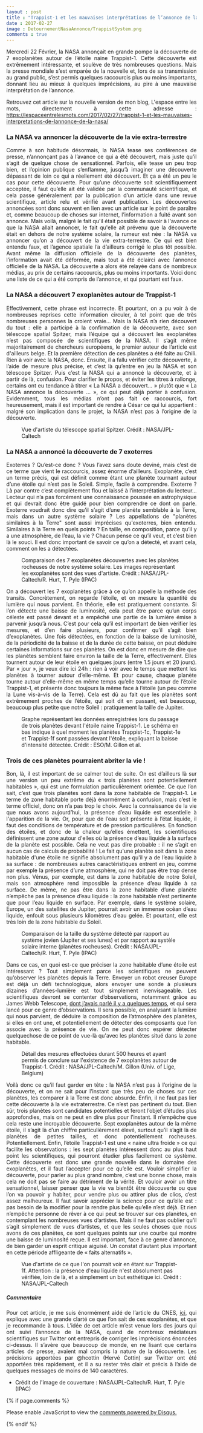 ```yaml
---
layout : post
title : "Trappist-1 et les mauvaises interprétations de l’annonce de la NASA"
date : 2017-02-27
image : DetournementNasaAnnonce/TrappistSystem.png
comments : true
---
```


<p class="intro" style="text-align: justify;"><span class="dropcap">M</span>ercredi 22 Février, la NASA annonçait en grande pompe la découverte de 7 exoplanètes autour de l’étoile naine Trappist-1. Cette découverte est extrêmement intéressante, et soulève de très nombreuses questions. Mais la presse mondiale s’est emparée de la nouvelle et, lors de sa transmission au grand public, s’est permis quelques raccourcis plus ou moins importants, donnant lieu au mieux à quelques imprécisions, au pire à une mauvaise interprétation de l’annonce.</p>

<p style="text-align: justify;"> Retrouvez cet article sur la nouvelle version de mon blog, L'espace entre les mots, directement à cette adresse : <a href="https://lespaceentrelesmots.com/2017/02/27/trappist-1-et-les-mauvaises-interpretations-de-lannonce-de-la-nasa/">https://lespaceentrelesmots.com/2017/02/27/trappist-1-et-les-mauvaises-interpretations-de-lannonce-de-la-nasa/</a> </p>


### La NASA va annoncer la découverte de la vie extra-terrestre

<p style="text-align: justify;">Comme à son habitude désormais, la NASA tease ses conférences de presse, n’annonçant pas à l’avance ce qui a été découvert, mais juste qu’il s’agit de quelque chose de sensationnel. Parfois, elle tease un peu trop bien, et l’opinion publique s’enflamme, jusqu’à imaginer une découverte dépassant de loin ce qui a réellement été découvert. Et ça a été un peu le cas pour cette découverte. Pour qu’une découverte soit scientifiquement acceptée, il faut qu’elle ait été validée par la communauté scientifique, et cela passe généralement par la publication d’un article dans une revue scientifique, article relu et vérifié avant publication. Les découvertes annoncées sont donc souvent en lien avec un article sur le point de paraître et, comme beaucoup de choses sur internet, l’information a fuité avant son annonce. Mais voilà, malgré le fait qu'il était possible de savoir à l'avance ce que la NASA allait annoncer, le fait qu'elle ait prévenu que la découverte était en dehors de notre système solaire, la rumeur est née : la NASA va annoncer qu’on a découvert de la vie extra-terrestre. Ce qui est bien entendu faux, et l’agence spatiale l’a d’ailleurs corrigé le plus tôt possible. Avant même la diffusion officielle de la découverte des planètes, l’information avait été déformée, mais tout a été éclairci avec l’annonce officielle de la NASA. La découverte a alors été relayée dans de nombreux médias, au prix de certains raccourcis, plus ou moins importants. Voici donc une liste de ce qui a été compris de l’annonce, et qui pourtant est faux.</p>

### La NASA a découvert 7 exoplanètes autour de Trappist-1

<p style="text-align: justify;">Effectivement, cette phrase est incorrecte. Et pourtant, on a pu voir à de nombreuses reprises cette information circuler, à tel point que de très nombreuses personnes la croient vraie… Mais la NASA n’a rien découvert du tout : elle a participé à la confirmation de la découverte, avec son télescope spatial Spitzer, mais l’équipe qui a découvert les exoplanètes n’est pas composée de scientifiques de la NASA. Il s’agit même majoritairement de chercheurs européens, le premier auteur de l’article est d'ailleurs belge. Et la première détection de ces planètes a été faite au Chili. Rien à voir avec la NASA, donc. Ensuite, il a fallu vérifier cette découverte, à l’aide de mesure plus précise, et c’est là qu’entre en jeu la NASA et son télescope Spitzer. Puis c’est la NASA qui a annoncé la découverte, et à partir de là, confusion. Pour clarifier le propos, et éviter les titres à rallonge, certains ont eu tendance à titrer « La NASA a découvert… » plutôt que « La NASA annonce la découverte … », ce qui peut déjà porter à confusion. Evidemment, tous les médias n’ont pas fait ce raccourcis, fort heureusement, mais il est important de rendre à César ce qui lui appartient : malgré son implication dans le projet, la NASA n’est pas à l’origine de la découverte.</p>

<figure>
	<img src="{{ '/assets/img/DetournementNasaAnnonce/Spitzer.jpg' | prepend: site.baseurl }}" alt=""> 
	<figcaption>Vue d'artiste du télescope spatial Spitzer. Crédit : NASA/JPL-Caltech</figcaption>
</figure>

### La NASA a annoncé la découverte de 7 exoterres

<p style="text-align: justify;">Exoterres ? Qu’est-ce donc ? Vous l’avez sans doute deviné, mais c’est de ce terme que vient le raccourcis, assez énorme d’ailleurs. Exoplanète, c’est un terme précis, qui est définit comme étant une planète tournant autour d’une étoile qui n’est pas le Soleil. Simple, facile à comprendre. Exoterre ? Là par contre c’est complètement flou et laissé à l’interprétation du lecteur… Lecteur qui n’a pas forcément une connaissance poussée en astrophysique et qui devrait donc être guidé pour bien comprendre ce dont on parle. Exoterre voudrait donc dire qu’il s’agit d’une planète semblable à la Terre, mais dans un autre système solaire ? Les appellations de "planètes similaires à la Terre" sont aussi imprécises qu'exoterres, bien entendu. Similaires à la Terre en quels points ? En taille, en composition, parce qu’il y a une atmosphère, de l’eau, la vie ? Chacun pense ce qu’il veut, et c’est bien là le souci. Il est donc important de savoir ce qu’on a détecté, et avant cela, comment on les a détectées.</p>

<figure>
	<img src="{{ '/assets/img/DetournementNasaAnnonce/SolarSystemTrappistSystem.jpg' | prepend: site.baseurl }}" alt=""> 
	<figcaption>Comparaison des 7 exoplanètes découvertes avec les planètes rocheuses de notre système solaire. Les images représentant les exoplanètes sont des vues d'artiste. Crédit : NASA/JPL-Caltech/R. Hurt, T. Pyle (IPAC)</figcaption>
</figure>

<p style="text-align: justify;">On a découvert les 7 exoplanètes grâce à ce qu’on appelle la méthode des transits. Concrètement, on regarde l’étoile, et on mesure la quantité de lumière qui nous parvient. En théorie, elle est pratiquement constante. Si l’on détecte une baisse de luminosité, cela peut être parce qu’un corps céleste est passé devant et a empêché une partie de la lumière émise à parvenir jusqu’à nous. C’est pour cela qu’il est important de bien vérifier les mesures, et d’en faire plusieurs, pour confirmer qu’il s’agit bien d’exoplanètes. Une fois détectées, en fonction de la baisse de luminosité, de la périodicité de la baisse et de la durée de cette baisse, on peut déduire certaines informations sur ces planètes. On est donc en mesure de dire que les planètes semblent faire environ la taille de la Terre, effectivement. Elles tournent autour de leur étoile en quelques jours (entre 1.5 jours et 20 jours). Par « jour », je veux dire ici 24h : rien à voir avec le temps que mettent les planètes à tourner autour d’elle-même. Et pour cause, chaque planète tourne autour d’elle-même en même temps qu’elle tourne autour de l’étoile Trappist-1, et présente donc toujours la même face à l’étoile (un peu comme la Lune vis-à-vis de la Terre). Cela est dû au fait que les planètes sont extrêmement proches de l’étoile, qui soit dit en passant, est beaucoup, beaucoup plus petite que notre Soleil : pratiquement la taille de Jupiter.</p>

<figure>
	<img src="{{ '/assets/img/DetournementNasaAnnonce/TrappistDetection.jpg' | prepend: site.baseurl }}" alt=""> 
	<figcaption>Graphe représentant les données enregistrées lors du passage de trois planètes devant l'étoile naine Trappist-1. Le schéma en bas indique à quel moment les planètes Trappist-1c, Trappist-1e et Trappist-1f sont passées devant l'étoile, expliquant la baisse d'intensité détectée. Crédit : ESO/M. Gillon et al.</figcaption>
</figure>

### Trois de ces planètes pourraient abriter la vie !

<p style="text-align: justify;">Bon, là, il est important de se calmer tout de suite. On est d’ailleurs là sur une version un peu extrême du « trois planètes sont potentiellement habitables », qui est une formulation particulièrement orientée. Ce que l’on sait, c’est que trois planètes sont dans la zone habitable de Trappist-1. Le terme de zone habitable porte déjà énormément à confusion, mais c’est le terme officiel, donc on n’a pas trop le choix. Avec la connaissance de la vie que nous avons aujourd’hui, la présence d’eau liquide est essentielle à l'apparition de la vie. Or, pour que de l’eau soit présente à l’état liquide, il faut des conditions de température et de pression particulières. En fonction des étoiles, et donc de la chaleur qu’elles émettent, les scientifiques définissent une zone autour d'elles où la présence d’eau liquide à la surface de la planète est possible. Cela ne veut pas dire probable : il ne s’agit en aucun cas de calculs de probabilité ! Le fait qu'une planète soit dans la zone habitable d'une étoile ne signifie absolument pas qu'il y a de l’eau liquide à sa surface : de nombreuses autres caractéristiques entrent en jeu, comme par exemple la présence d’une atmosphère, qui ne doit pas être trop dense non plus. Vénus, par exemple, est dans la zone habitable de notre Soleil, mais son atmosphère rend impossible la présence d’eau liquide à sa surface. De même, ne pas être dans la zone habitable d’une planète n’empêche pas la présence d’eau liquide : la zone habitable n’est pertinente que pour l’eau liquide en surface. Par exemple, dans le système solaire, Europe, un des satellites de Jupiter, pourrait avoir un immense océan d’eau liquide, enfouit sous plusieurs kilomètres d’eau gelée. Et pourtant, elle est très loin de la zone habitable du Soleil.</p>

<figure>
	<img src="{{ '/assets/img/DetournementNasaAnnonce/TrappistSize.jpg' | prepend: site.baseurl }}" alt=""> 
	<figcaption>Comparaison de la taille du système détecté par rapport au système jovien (Jupiter et ses lunes) et par rapport au systèle solaire interne (planètes rocheuses). Crédit : NASA/JPL-Caltech/R. Hurt, T. Pyle (IPAC)</figcaption>
</figure>

<p style="text-align: justify;">Dans ce cas, en quoi est-ce que préciser la zone habitable d’une étoile est intéressant ? Tout simplement parce les scientifiques ne peuvent qu’observer les planètes depuis la Terre. Envoyer un robot creuser Europe est déjà un défi technologique, alors envoyer une sonde à plusieurs dizaines d’années-lumière est tout simplement inenvisageable. Les scientifiques devront se contenter d’observations, notamment grâce au James Webb Telescope, <a href="http://www.charlesgabouleaud.fr/blog/James-Webb-futur-observation-spatiale/">dont j’avais parlé il y a quelques temps</a>, et qui sera lancé pour ce genre d’observations. Il sera possible, en analysant la lumière qui nous parvient, de déduire la composition de l’atmosphère des planètes, si elles en ont une, et potentiellement de détecter des composants que l’on associe avec la présence de vie. On ne peut donc espérer détecter quelquechose de ce point de vue-là qu'avec les planètes situé dans la zone habitable.</p>

<figure>
	<img src="{{ '/assets/img/DetournementNasaAnnonce/500HoursDetection.jpg' | prepend: site.baseurl }}" alt=""> 
	<figcaption>Détail des mesures effectuées durant 500 heures et ayant permis de conclure sur l'existence de 7 exoplanètes autour de Trappist-1. Crédit : NASA/JPL-Caltech/M. Gillon (Univ. of Lige, Belgium)</figcaption>
</figure>

<p style="text-align: justify;">Voilà donc ce qu’il faut garder en tête : la NASA n’est pas à l’origine de la découverte, et on ne sait pour l’instant que très peu de choses sur ces planètes, les comparer à la Terre est donc absurde. Enfin, il ne faut pas lier cette découverte à la vie extraterrestre. Ce n’est pas pertinent du tout. Bien sûr, trois planètes sont candidates potentielles et feront l’objet d’études plus approfondies, mais on ne peut en dire plus pour l’instant. Il n’empêche que cela reste une incroyable découverte. Sept exoplanètes autour de la même étoile, il s’agit là d’un chiffre particulièrement élevé, surtout qu’il s’agit là de planètes de petites tailles, et donc potentiellement rocheuses. Potentiellement. Enfin, l’étoile Trappist-1 est une « naine ultra froide » ce qui facilite les observations : les sept planètes intéressent donc au plus haut point les scientifiques, qui pourront étudier plus facilement ce système. Cette découverte est donc une grande nouvelle dans le domaine des exoplanètes, et il faut l’accepter pour ce qu’elle est. Vouloir simplifier la découverte, pour parler au plus grand nombre, c’est une bonne chose, mais cela ne doit pas se faire au détriment de la vérité. Et vouloir avoir un titre sensationnel, laisser penser que la vie va bientôt être découverte ou que l’on va pouvoir y habiter, pour vendre plus ou attirer plus de clics, c’est assez malheureux. Il faut savoir apprécier la science pour ce qu’elle est : pas besoin de la modifier pour la rendre plus belle qu’elle n’est déjà. Et rien n’empêche personne de rêver à ce qui peut se trouver sur ces planètes, en contemplant les nombreuses vues d’artistes. Mais il ne faut pas oublier qu’il s’agit simplement de vues d’artistes, et que les seules choses que nous avons de ces planètes, ce sont quelques points sur une courbe qui montre une baisse de luminosité reçue. Il est important, face à ce genre d’annonce, de bien garder un esprit critique aiguisé. Un constat d’autant plus important en cette période affligeante de « faits alternatifs ».</p>

<figure>
	<img src="{{ '/assets/img/DetournementNasaAnnonce/Trappist1f.jpg' | prepend: site.baseurl }}" alt=""> 
	<figcaption>Vue d'artiste de ce que l'on pourrait voir en étant sur Trappist-1f. Attention : la présence d'eau liquide n'est absolument pas vérifiée, loin de là, et a simplement un but esthétique ici. Crédit : NASA/JPL-Caltech</figcaption>
</figure>

##### Commentaire

<p style="text-align: justify;">Pour cet article, je me suis énormément aidé de l’article du CNES, <a href="https://sciences-techniques.cnes.fr/fr/7-planetes-autour-de-trappist-1">ici</a>, qui explique avec une grande clarté ce que l’on sait de ces exoplanètes, et que je recommande à tous. L’idée de cet article m’est venue lors des jours qui ont suivi l’annonce de la NASA, quand de nombreux médiateurs scientifiques sur Twitter ont entrepris de corriger les imprécisions énoncées ci-dessus. Il s’avère que beaucoup de monde, en ne lisant que certains articles de presse, avaient mal compris la nature de la découverte. Les précisions apportées par @hcottin (Hervé Cottin) sur Twitter ont été apportées très rapidement, et il a su rester très clair et précis à l’aide de quelques messages de moins de 140 caractères. </p>

* Crédit de l'image de couverture : NASA/JPL-Caltech/R. Hurt, T. Pyle (IPAC)

{% if page.comments %}
<div id="disqus_thread"></div>
<script>

/**
 *  RECOMMENDED CONFIGURATION VARIABLES: EDIT AND UNCOMMENT THE SECTION BELOW TO INSERT DYNAMIC VALUES FROM YOUR PLATFORM OR CMS.
 *  LEARN WHY DEFINING THESE VARIABLES IS IMPORTANT: https://disqus.com/admin/universalcode/#configuration-variables */
/*
var disqus_config = function () {
    this.page.url = http://www.charlesgabouleaud.fr/blog/Trapist-mauvaises-interpretations/;  // Replace PAGE_URL with your page's canonical URL variable
    this.page.identifier = PAGE_IDENTIFIER; // Replace PAGE_IDENTIFIER with your page's unique identifier variable
};
*/
(function() { // DON'T EDIT BELOW THIS LINE
    var d = document, s = d.createElement('script');
    s.src = '//charlesgabouleaud-fr.disqus.com/embed.js';
    s.setAttribute('data-timestamp', +new Date());
    (d.head || d.body).appendChild(s);
})();
</script>
<noscript>Please enable JavaScript to view the <a href="https://disqus.com/?ref_noscript">comments powered by Disqus.</a></noscript>
                                    
{% endif %}

